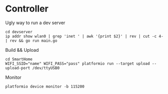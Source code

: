 # Controller

Ugly way to run a dev server
```
cd devserver
ip addr show wlan0 | grep 'inet ' | awk '{print $2}' | rev | cut -c 4- | rev && go run main.go
```

Build && Upload
```
cd SmartHome
WIFI_SSID="name" WIFI_PASS="pass" platformio run --target upload --upload-port /dev/ttyUSB0
```

Monitor
```
platformio device monitor -b 115200
```


